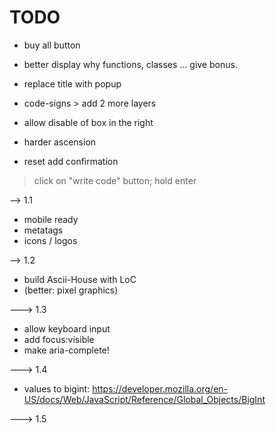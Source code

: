 # TODO

- buy all button

- better display why functions, classes ... give bonus.

- replace title with popup

- code-signs > add 2 more layers

- allow disable of box in the right

- harder ascension

- reset add confirmation

> click on "write code" button; hold enter

--> 1.1

- mobile ready
- metatags
- icons / logos

--> 1.2

- build Ascii-House with LoC
- (better: pixel graphics)


---> 1.3

- allow keyboard input
- add focus:visible
- make aria-complete!

---> 1.4

- values to bigint: https://developer.mozilla.org/en-US/docs/Web/JavaScript/Reference/Global_Objects/BigInt

---> 1.5